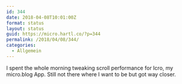```yaml
---
id: 344
date: 2018-04-08T10:01:00Z
format: status
layout: status
guid: https://micro.hartl.co/?p=344
permalink: /2018/04/08/344/
categories:
  - Allgemein
---
```

I spent the whole morning tweaking scroll performance for Icro, my micro.blog App. Still not there where I want to be but got way closer.
